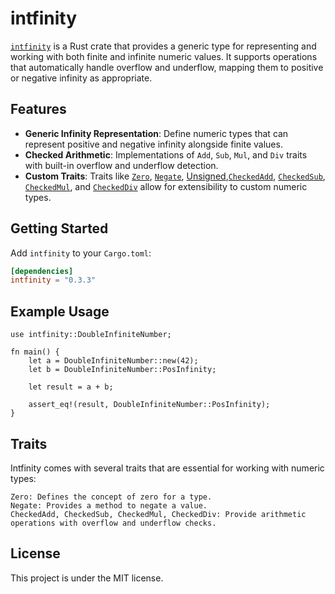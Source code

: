 # intfinity

[`intfinity`](https://github.com/samarthsushi/intfinity/blob/master/src/intfinity.rs) is a Rust crate that provides a generic type for representing and working with both finite and infinite numeric values. It supports operations that automatically handle overflow and underflow, mapping them to positive or negative infinity as appropriate.

## Features

- **Generic Infinity Representation**: Define numeric types that can represent positive and negative infinity alongside finite values.
- **Checked Arithmetic**: Implementations of `Add`, `Sub`, `Mul`, and `Div` traits with built-in overflow and underflow detection.
- **Custom Traits**: Traits like [`Zero`](https://github.com/samarthsushi/intfinity/blob/27a937e3e4aea0197783b634083f06d0a3fae59f/src/traits.rs#L1), [`Negate`](https://github.com/samarthsushi/intfinity/blob/27a937e3e4aea0197783b634083f06d0a3fae59f/src/traits.rs#L8), [Unsigned](https://github.com/samarthsushi/intfinity/blob/27a937e3e4aea0197783b634083f06d0a3fae59f/src/traits.rs#L30),[`CheckedAdd`](https://github.com/samarthsushi/intfinity/blob/27a937e3e4aea0197783b634083f06d0a3fae59f/src/traits.rs#L13), [`CheckedSub`](https://github.com/samarthsushi/intfinity/blob/27a937e3e4aea0197783b634083f06d0a3fae59f/src/traits.rs#L17), [`CheckedMul`](https://github.com/samarthsushi/intfinity/blob/27a937e3e4aea0197783b634083f06d0a3fae59f/src/traits.rs#L21), and [`CheckedDiv`](https://github.com/samarthsushi/intfinity/blob/27a937e3e4aea0197783b634083f06d0a3fae59f/src/traits.rs#L26) allow for extensibility to custom numeric types.

## Getting Started

Add `intfinity` to your `Cargo.toml`:

```toml
[dependencies]
intfinity = "0.3.3"
```

## Example Usage
```
use intfinity::DoubleInfiniteNumber;

fn main() {
    let a = DoubleInfiniteNumber::new(42);
    let b = DoubleInfiniteNumber::PosInfinity;
    
    let result = a + b;
    
    assert_eq!(result, DoubleInfiniteNumber::PosInfinity);
}
```

## Traits

Intfinity comes with several traits that are essential for working with numeric types:

    Zero: Defines the concept of zero for a type.
    Negate: Provides a method to negate a value.
    CheckedAdd, CheckedSub, CheckedMul, CheckedDiv: Provide arithmetic operations with overflow and underflow checks.

## License
This project is under the MIT license.


